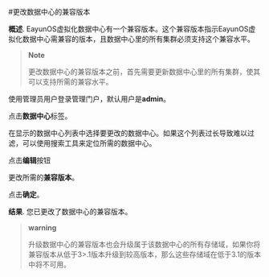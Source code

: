 #更改数据中心的兼容版本

**概述**.
EayunOS虚拟化数据中心有一个兼容版本。这个兼容版本指示EayunOS虚拟化数据中心需兼容的版本，且数据中心里的所有集群必须支持这个兼容水平。

> **Note**
>
> 更改数据中心的兼容版本之前，首先需要更新数据中心里的所有集群，使其可以支持所需的兼容水平。

使用管理员用户登录管理门户，默认用户是**admin**。

点击**数据中心**标签。

在显示的数据中心列表中选择要更改的数据中心。如果这个列表过长导致难以过滤，可以使用搜索工具来定位所需的数据中心。

点击**编辑**按钮

更改所需的**兼容版本**。

点击**确定**。

**结果**.
您已更改了数据中心的兼容版本。

> **warning**
>
>升级数据中心的兼容版本也会升级属于该数据中心的所有存储域，如果你将兼容版本从低于3>.1版本升级到较高版本，那么这些存储域在低于3.1的版本中将不可用。
